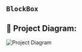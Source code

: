 ## ``` BlockBox ```


## 🔧 Project Diagram:
![Project Diagram](https://i.gyazo.com/2738ea6743a40036756b1b5714ab9fa8.png)